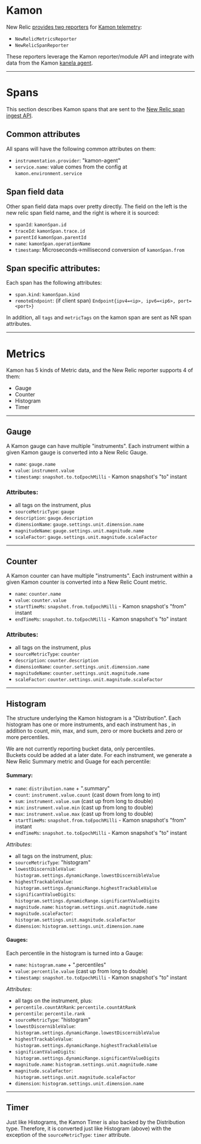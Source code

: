 # Kamon 

New Relic [provides two reporters](https://github.com/newrelic/kamon-newrelic-reporter) 
for [Kamon telemetry](https://kamon.io/):
* `NewRelicMetricsReporter`
* `NewRelicSpanReporter`

These reporters leverage the Kamon reporter/module API and integrate with
data from the Kamon [kanela agent](https://github.com/kamon-io/kanela).

---
# Spans

This section describes Kamon spans that are sent to the 
[New Relic span ingest API](https://docs.newrelic.com/docs/understand-dependencies/distributed-tracing/trace-api/introduction-trace-api).

## Common attributes

All spans will have the following common attributes on them:
* `instrumentation.provider`: "kamon-agent"
* `service.name`: value comes from the config at `kamon.environment.service`

## Span field data

Other span field data maps over pretty directly.  The field on the left is the new relic
span field name, and the right is where it is sourced:

* `spanId`: `kamonSpan.id`
* `traceId`: `kamonSpan.trace.id`
* `parentId` `kamonSpan.parentId`
* `name`: `kamonSpan.operationName`
* `timestamp`: Microseconds->millisecond conversion of `kamonSpan.from`

## Span specific attributes:

Each span has the following attributes:

* `span.kind`: `kamonSpan.kind`
* `remoteEndpoint`: (if client span) `Endpoint{ipv4=<ip>, ipv6=<ip6>, port=<port>}`

In addition, all `tags` and `metricTags` on the kamon span are sent as NR span attributes.

---
# Metrics

Kamon has 5 kinds of Metric data, and the New Relic reporter supports 4 of them:

* Gauge
* Counter
* Histogram
* Timer

---
## Gauge

A Kamon gauge can have multiple "instruments". Each instrument within a given Kamon gauge
is converted into a New Relic Gauge.

* `name`: `gauge.name`
* `value`: `instrument.value`
* `timestamp`: `snapshot.to.toEpochMilli` - Kamon snapshot's "to" instant 

### Attributes:
* all tags on the instrument, plus
* `sourceMetricType`: `gauge`
* `description`: `gauge.description`
* `dimensionName`: `gauge.settings.unit.dimension.name`
* `magnitudeName`: `gauge.settings.unit.magnitude.name`
* `scaleFactor`: `gauge.settings.unit.magnitude.scaleFactor`

---
## Counter

A Kamon counter can have multiple "instruments". Each instrument within a given Kamon counter
is converted into a New Relic Count metric.

* `name`: `counter.name`
* `value`: `counter.value`
* `startTimeMs`: `snapshot.from.toEpochMilli` - Kamon snapshot's "from" instant
* `endTimeMs`: `snapshot.to.toEpochMilli` - Kamon snapshot's "to" instant

### Attributes:

* all tags on the instrument, plus
* `sourceMetricType`: `counter`
* `description`: `counter.description`
* `dimensionName`: `counter.settings.unit.dimension.name`
* `magnitudeName`: `counter.settings.unit.magnitude.name`
* `scaleFactor`: `counter.settings.unit.magnitude.scaleFactor`

---
## Histogram

The structure underlying the Kamon histogram is a "Distribution".
Each histogram has one or more instruments, and each instrument has 
, in addition to count, min, max, and sum, zero or more buckets and 
zero or more percentiles.

We are not currently reporting bucket data, only percentiles.  
Buckets could be added at a later date.  For each instrument, we generate
a New Relic Summary metric and Guage for each percentile:

#### Summary:
* `name`: `distribution.name` + ".summary"
* `count`: `instrument.value.count` (cast down from long to int)
* `sum`: `instrument.value.sum` (cast up from long to double)
* `min`: `instrument.value.min` (cast up from long to double)
* `max`: `instrument.value.max` (cast up from long to double)
* `startTimeMs`: `snapshot.from.toEpochMilli` - Kamon snapshot's "from" instant
* `endTimeMs`: `snapshot.to.toEpochMilli` - Kamon snapshot's "to" instant

*Attributes*:
* all tags on the instrument, plus:
* `sourceMetricType`: "histogram"
* `lowestDiscernibleValue`: `histogram.settings.dynamicRange.lowestDiscernibleValue`
* `highestTrackableValue`: `histogram.settings.dynamicRange.highestTrackableValue`
* `significantValueDigits`: `histogram.settings.dynamicRange.significantValueDigits`
* `magnitude.name`: `histogram.settings.unit.magnitude.name`
* `magnitude.scaleFactor`: `histogram.settings.unit.magnitude.scaleFactor`
* `dimension`: `histogram.settings.unit.dimension.name`

#### Gauges: 

Each percentile in the histogram is turned into a Gauge:

* `name`: `histogram.name` + ".percentiles"
* `value`: `percentile.value` (cast up from long to double)
* `timestamp`: `snapshot.to.toEpochMilli` - Kamon snapshot's "to" instant 

*Attributes*:
* all tags on the instrument, plus:
* `percentile.countAtRank`: `percentile.countAtRank`
* `percentile`: `percentile.rank`
* `sourceMetricType`: "histogram"
* `lowestDiscernibleValue`: `histogram.settings.dynamicRange.lowestDiscernibleValue`
* `highestTrackableValue`: `histogram.settings.dynamicRange.highestTrackableValue`
* `significantValueDigits`: `histogram.settings.dynamicRange.significantValueDigits`
* `magnitude.name`: `histogram.settings.unit.magnitude.name`
* `magnitude.scaleFactor`: `histogram.settings.unit.magnitude.scaleFactor`
* `dimension`: `histogram.settings.unit.dimension.name`

---
## Timer

Just like Histograms, the Kamon Timer is also backed by the Distribution 
type.  Therefore, it is converted just like Histogram (above) with the 
exception of the `sourceMetricType`: `timer` attribute.

